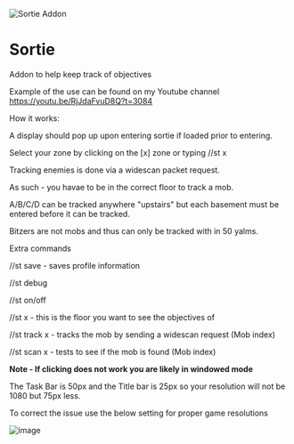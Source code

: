 ![Sortie Addon](https://user-images.githubusercontent.com/34732910/215006840-58f664e5-f21e-4b06-8797-56fe369b9ca0.PNG)


# Sortie
Addon to help keep track of objectives

Example of the use can be found on my Youtube channel
https://youtu.be/RjJdaFvuD8Q?t=3084

How it works:

A display should pop up upon entering sortie if loaded prior to entering.

Select your zone by clicking on the [x] zone or typing //st x

Tracking enemies is done via a widescan packet request.

As such - you havae to be in the correct floor to track a mob.

A/B/C/D can be tracked anywhere "upstairs" but each basement must be entered before it can be tracked.

Bitzers are not mobs and thus can only be tracked with in 50 yalms.

Extra commands

//st save - saves profile information

//st debug

//st on/off

//st x - this is the floor you want to see the objectives of

//st track x - tracks the mob by sending a widescan request (Mob index)

//st scan x - tests to see if the mob is found (Mob index)


**Note - If clicking does not work you are likely in windowed mode**

The Task Bar is 50px and the Title bar is 25px so your resolution will not be 1080 but 75px less.

To correct the issue use the below setting for proper game resolutions

![image](https://user-images.githubusercontent.com/34732910/216225245-1a005ad8-e697-4073-9acc-62e114ac0367.png)

